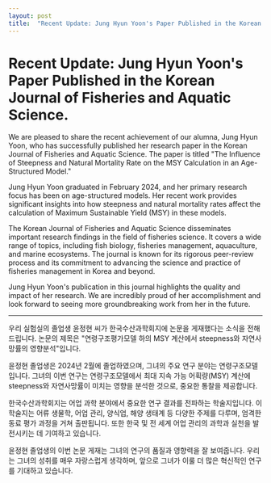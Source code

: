 ```yaml
---
layout: post
title:  "Recent Update: Jung Hyun Yoon's Paper Published in the Korean Journal of Fisheries and Aquatic Science (2024.08.06 update)"
---
```


# Recent Update: Jung Hyun Yoon's Paper Published in the Korean Journal of Fisheries and Aquatic Science.

We are pleased to share the recent achievement of our alumna, Jung Hyun Yoon, who has successfully published her research paper in the Korean Journal of Fisheries and Aquatic Science. The paper is titled "The Influence of Steepness and Natural Mortality Rate on the MSY Calculation in an Age-Structured Model."

Jung Hyun Yoon graduated in February 2024, and her primary research focus has been on age-structured models. Her recent work provides significant insights into how steepness and natural mortality rates affect the calculation of Maximum Sustainable Yield (MSY) in these models.

The Korean Journal of Fisheries and Aquatic Science disseminates important research findings in the field of fisheries science. It covers a wide range of topics, including fish biology, fisheries management, aquaculture, and marine ecosystems. The journal is known for its rigorous peer-review process and its commitment to advancing the science and practice of fisheries management in Korea and beyond.

Jung Hyun Yoon's publication in this journal highlights the quality and impact of her research. We are incredibly proud of her accomplishment and look forward to seeing more groundbreaking work from her in the future.

---

우리 실험실의 졸업생 윤정현 씨가 한국수산과학회지에 논문을 게재했다는 소식을 전해드립니다. 논문의 제목은 "연령구조평가모델 하의 MSY 계산에서 steepness와 자연사망률의 영향분석"입니다.

윤정현 졸업생은 2024년 2월에 졸업하였으며, 그녀의 주요 연구 분야는 연령구조모델입니다. 그녀의 이번 연구는 연령구조모델에서 최대 지속 가능 어획량(MSY) 계산에 steepness와 자연사망률이 미치는 영향을 분석한 것으로, 중요한 통찰을 제공합니다.

한국수산과학회지는 어업 과학 분야에서 중요한 연구 결과를 전파하는 학술지입니다. 이 학술지는 어류 생물학, 어업 관리, 양식업, 해양 생태계 등 다양한 주제를 다루며, 엄격한 동료 평가 과정을 거쳐 출판됩니다. 또한 한국 및 전 세계 어업 관리의 과학과 실천을 발전시키는 데 기여하고 있습니다.

윤정현 졸업생의 이번 논문 게재는 그녀의 연구의 품질과 영향력을 잘 보여줍니다. 우리는 그녀의 성취를 매우 자랑스럽게 생각하며, 앞으로 그녀가 이룰 더 많은 혁신적인 연구를 기대하고 있습니다.
